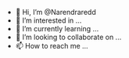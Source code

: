 - 👋 Hi, I’m @Narendraredd
- 👀 I’m interested in ...
- 🌱 I’m currently learning ...
- 💞️ I’m looking to collaborate on ...
- 📫 How to reach me ...

<!---
Narendraredd/Narendraredd is a ✨ special ✨ repository because its `README.md` (this file) appears on your GitHub profile.
You can click the Preview link to take a look at your changes.
--->
